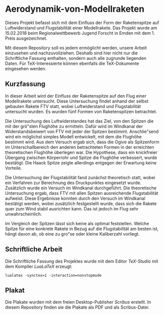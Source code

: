 # Aerodynamik-von-Modellraketen
Dieses Projekt befasst sich mit dem Einfluss der Form der Raketenspitze auf Luftwiderstand und Flugstabilität einer Modellrakete. Das Projekt wurde am 15.02.2018 beim Regionalwettbewerb Jugend Forscht in Emden mit dem 1. Preis ausgezeichnet.

Mit diesem Repository soll es jedem ermöglicht werden, unsere Arbeit einzusehen und nachzuvollziehen. Deshalb sind hier nicht nur die Schriftliche Fassung enthalten, sondern auch alle zugrunde liegenden Daten. Für TeX-Interessierte können ebenfalls die TeX-Dokumente eingesehen werden.

## Kurzfassung
In dieser Arbeit wird der Einfluss der Raketenspitze auf den Flug einer Modellrakete untersucht. Diese Untersuchung findet anhand der selbst gebauten Rakete FTV statt, wobei Luftwiderstand und Flugstabilität untersucht wurden. Es wurden fünf Formen von Raketenspitzen betrachtet.
	
Die Untersuchung des Luftwiderstandes hat das Ziel, von den Spitzen die mit der grö"sten Flughöhe zu ermitteln. Dafür wird im Windkanal der Widerstandsbeiwert von FTV mit jeder der Spitzen bestimmt. Anschlie"send wird ein möglichst simples Modell entwickelt, mit dem die Flughöhe bestimmt wird. 
Aus dem Versuch ergab sich, dass die Ogive als Spitzenform im Unterschallbereich den anderen betrachteten Formen in der erreichten theoretischen Flughöhe überlegen war. Die Hypothese, dass ein knickfreier Übergang zwischen Körperrohr und Spitze die Flughöhe verbessert, wurde bestätigt. Die Haack Spitze zeigte allerdings entgegen der Erwartung keine Vorteile.  
	
Die Untersuchung der Flugstabilität fand zunächst theoretisch statt, wobei ein Verfahren zur Berechnung des Druckpunktes eingesetzt wurde. Zusätzlich wurde ein Versuch im Windkanal durchgeführt.
Die theoretische Untersuchung ergab, dass FTV mit allen Spitzen ausreichende Flugstabilität aufweist. Diese Ergebnisse konnten durch den Versuch im Windkanal bestätigt werden, wobei zusätzlich festgestellt wurde, dass sich die Rakete quer zum Wind stabil ausrichten kann. Das ist jedoch im Flug sehr unwahrscheinlich.
	
Im Vergleich der Spitzen lässt sich keine als optimal feststellen. Welche Spitze für eine konkrete Rakete in Bezug auf die Flugstabilität am besten ist, hängt davon ab, ob eine zu gro"se oder kleine Kaliberzahl vorliegt.

## Schriftliche Arbeit
Die Schriftliche Fassung des Projektes wurde mit dem Editor _TeX-Studio_ mit dem Kompiler _LuaLaTeX_ erzeugt:

`lualatex -synctex=1 -interaction=nonstopmode`

## Plakat
Die Plakate wurden mit dem freien Desktop-Publisher _Scribus_ erstellt. In diesem Repository finden sie die Plakate als PDF und als Scribus-Datei.
